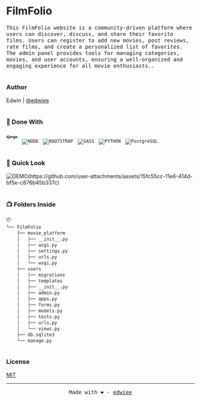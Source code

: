 # FilmFolio
<p><samp>This FilmFolio website is a community-driven platform where users can discover, discuss, and share their favorite films. Users can register to add new movies, post reviews, rate films, and create a personalized list of favorites. The admin panel provides tools for managing categories, movies, and user accounts, ensuring a well-organized and engaging experience for all movie enthusiasts..</samp></p>

#
### Author
Edwin | [@edwiee](https://github.com/edwiee)

#
### 🚀 Done With
<code><img height="30" alt="DJANGO" src="https://raw.githubusercontent.com/github/explore/80688e429a7d4ef2fca1e82350fe8e3517d3494d/topics/django/django.png"></code>&nbsp;&nbsp;
<code><img height="30" alt="NODE" src="https://cdn.jsdelivr.net/gh/devicons/devicon/icons/nodejs/nodejs-original.svg"></code>&nbsp;&nbsp;
<code><img height="30" alt="BOOTSTRAP" src="https://cdn.jsdelivr.net/gh/devicons/devicon/icons/bootstrap/bootstrap-original.svg"></code>&nbsp;&nbsp;
<code><img height="30" alt="SASS" src="https://cdn.jsdelivr.net/gh/devicons/devicon/icons/sass/sass-original.svg"></code>&nbsp;&nbsp;
<code><img height="30" alt="PYTHON" src="https://cdn.jsdelivr.net/gh/devicons/devicon/icons/python/python-original.svg"></code>&nbsp;&nbsp;
<code><img height="30" alt="PostgreSQL" src="https://cdn.jsdelivr.net/gh/devicons/devicon/icons/postgresql/postgresql-original.svg"></code>&nbsp;&nbsp;

#
### 🧸 Quick Look
![DEMO(https://github.com/user-attachments/assets/15fc55cc-11e6-414d-bf5e-c876b45b337c)](https://github.com/user-attachments/assets/15fc55cc-11e6-414d-bf5e-c876b45b337c)

#
### 📺 Folders Inside
```
📦
└── FilmFolio
    ├── movie_platform
    │   ├── __init__.py
    │   ├── asgi.py
    │   ├── settings.py
    │   ├── urls.py
    │   └── wsgi.py
    ├── users
    │   ├── migrations
    │   ├── templates
    │   ├── __init__.py
    │   ├── admin.py
    │   ├── apps.py
    │   ├── forms.py
    │   ├── models.py
    │   ├── tests.py
    │   ├── urls.py
    │   └── views.py
    ├── db.sqlite3
    └── manage.py
```

#
### License

[MIT](https://choosealicense.com/licenses/mit/)

----
<p align = "center"><samp>Made with ❤️ - <a href = "https://github.com/edwiee">edwiee</a></samp></p>
